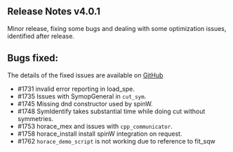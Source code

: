 ## Release Notes v4.0.1

Minor release, fixing some bugs and dealing with some optimization issues, identified after release.

## Bugs fixed:
   The details of the fixed issues are available on [GitHub](https://github.com/pace-neutrons/Horace/issues/)
 - #1731 invalid error reporting in load_spe.
 - #1735 Issues with SymopGeneral in `cut_sym`.
 - #1745 Missing dnd constructor used by spinW.
 - #1748 SymIdentify takes substantial time while doing cut without symmetries.
 - #1753 horace_mex and issues with `cpp_communicator`.
 - #1758 horace_install install spinW integration on request.
 - #1762 `horace_demo_script` is not working due to reference to fit_sqw 